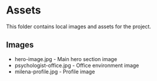 # Assets

This folder contains local images and assets for the project.

## Images
- hero-image.jpg - Main hero section image
- psychologist-office.jpg - Office environment image
- milena-profile.jpg - Profile image
